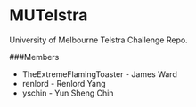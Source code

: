 MUTelstra
=========

University of Melbourne Telstra Challenge Repo.

<p>
###Members
<ul>
<li>TheExtremeFlamingToaster - James Ward </li>
<li>renlord - Renlord Yang </li> 
<li>yschin - Yun Sheng Chin </li>
</ul>

